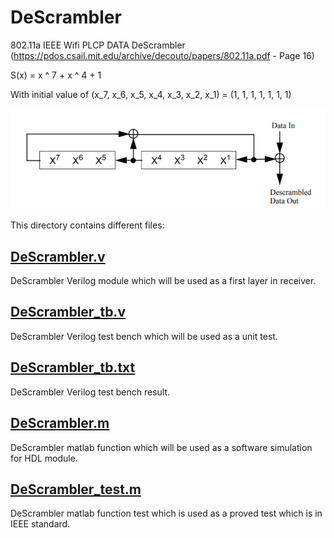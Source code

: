 # DeScrambler
802.11a IEEE Wifi PLCP DATA DeScrambler (https://pdos.csail.mit.edu/archive/decouto/papers/802.11a.pdf - Page 16)

S(x) = x ^ 7 + x ^ 4 + 1

With initial value of (x_7, x_6, x_5, x_4, x_3, x_2, x_1) = (1, 1, 1, 1, 1, 1, 1)

<img src="https://github.com/sadrasabouri/802.11a/blob/master/OtherFiles/Scrambler.PNG">

This directory contains different files:

## [DeScrambler.v](https://github.com/sadrasabouri/802.11a/tree/master/Hardware/Receiver/DeScrambler/DeScrambler.v)
DeScrambler Verilog module which will be used as a first layer in receiver.

## [DeScrambler_tb.v](https://github.com/sadrasabouri/802.11a/tree/master/Hardware/Receiver/DeScrambler/DeScrambler_tb.v)
DeScrambler Verilog test bench which will be used as a unit test.

## [DeScrambler_tb.txt](https://github.com/sadrasabouri/802.11a/tree/master/Hardware/Receiver/DeScrambler/DeScrambler_tb.txt)
DeScrambler Verilog test bench result.

## [DeScrambler.m](https://github.com/sadrasabouri/802.11a/tree/master/Hardware/Receiver/DeScrambler/DeScrambler.m)
DeScrambler matlab function which will be used as a software simulation for HDL module.

## [DeScrambler_test.m](https://github.com/sadrasabouri/802.11a/tree/master/Hardware/Receiver/DeScrambler/DeScrambler_test.m)
DeScrambler matlab function test which is used as a proved test which is in IEEE standard.

